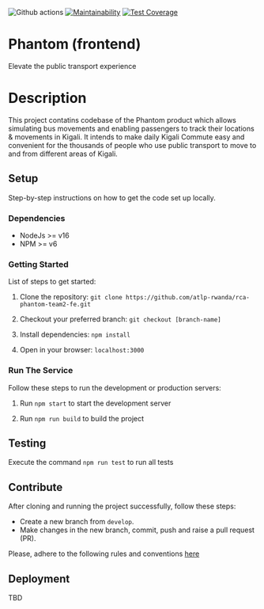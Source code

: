 ![Github actions](https://github.com/atlp-rwanda/rca-phantom-team2-fe/actions/workflows/nodejs.yml/badge.svg)
[![Maintainability](https://api.codeclimate.com/v1/badges/c4fb55e27bd9edfd4690/maintainability)](https://codeclimate.com/github/atlp-rwanda/rca-phantom-team2-fe/maintainability)
[![Test Coverage](https://api.codeclimate.com/v1/badges/c4fb55e27bd9edfd4690/test_coverage)](https://codeclimate.com/github/atlp-rwanda/rca-phantom-team2-fe/test_coverage)

# Phantom (frontend)

Elevate the public transport experience

# Description

This project contatins codebase of the Phantom product which allows simulating bus movements and enabling passengers to track their locations & movements in Kigali.
It intends to make daily Kigali Commute easy and convenient for the thousands of people who use public transport to move to and from different areas of Kigali.

## Setup

Step-by-step instructions on how to get the code set up locally.

### Dependencies

- NodeJs >= v16
- NPM >= v6

### Getting Started

List of steps to get started:

1. Clone the repository: `git clone https://github.com/atlp-rwanda/rca-phantom-team2-fe.git`

2. Checkout your preferred branch: `git checkout [branch-name]`

3. Install dependencies: `npm install`

4. Open in your browser: `localhost:3000`

### Run The Service

Follow these steps to run the development or production servers:

1. Run `npm start` to start the development server

2. Run `npm run build` to build the project

## Testing

Execute the command `npm run test` to run all tests

## Contribute

After cloning and running the project successfully, follow these steps:

- Create a new branch from `develop`.
- Make changes in the new branch, commit, push and raise a pull request (PR).

Please, adhere to the following rules and conventions [here](https://github.com/atlp-rwanda/engineering-playbook/wiki)

## Deployment

TBD
